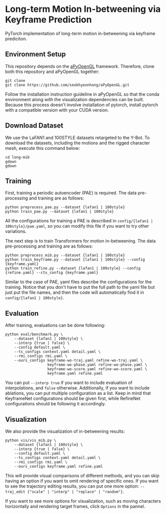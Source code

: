 # Long-term Motion In-betweening via Keyframe Prediction

PyTorch implementation of long-term motion in-betweening via keyframe prediciton.

## Environment Setup
This repository depends on the [aPyOpenGL](https://github.com/seokhyeonhong/aPyOpenGL) framework.
Therefore, clone both this repository and aPyOpenGL together:
```
git clone 
git clone https://github.com/seokhyeonhong/aPyOpenGL.git
```
Follow the installation instruction guideline in aPyOpenGL so that the conda environment along with the visualization dependencies can be built.
Because this process doesn't involve installation of pytorch, install pytorch with a compatible version with your CUDA version.

## Download Dataset
We use the LaFAN1 and 100STYLE datasets retargeted to the Y-Bot.
To download the datasets, including the motions and the rigged character mesh, execute this command below:
```
cd long-mib
gdown 
gdown
```

## Training
First, training a periodic autoencoder (PAE) is required.
The data pre-processing and training are as follows:
```
python preprocess_pae.py --dataset {lafan1 | 100style}
python train_pae.py --dataset {lafan1 | 100style}
```
All the configurations for training a PAE is described in ```config/{lafan1 | 100style}/pae.yaml```, so you can modify this file if you want to try other variations.

The next step is to train Transformers for motion in-betweening.
The data pre-processing and training are as follows:
```
python preprocess_mib.py --dataset {lafan1 | 100style}
python train_keyframe.py --dataset {lafan1 | 100style} --config {keyframe.yaml}
python train_refine.py --dataset {lafan1 | 100style} --config {refine.yaml} --ctx_config {keyframe.yaml}
```
Similar to the case of PAE, yaml files describe the configurations for the training.
Notice that you don't have to put the full path to the yaml file but just put the file names, and then the code will automatically find it in ```config/{lafan1 | 100style}```.

## Evaluation
After training, evaluations can be done following:
```
python eval/benchmark.py \
    --dataset {lafan1 | 100style} \
    --interp {true | false} \
    --config default.yaml \
    --ts_configs context.yaml detail.yaml \
    --rmi_configs rmi.yaml \
    --ours_configs keyframe-wo-traj.yaml refine-wo-traj.yaml \
                   keyframe-wo-phase.yaml refine-wo-phase.yaml \
                   keyframe-wo-score.yaml refine-wo-score.yaml \
                   keyframe.yaml refine.yaml
```
You can put ```--interp true``` if you want to include evaluation of interpolations, and ```false``` otherwise.
Additionally, if you want to include ablations, you can put multiple configuration as a list.
Keep in mind that KeyframeNet configurations should be given first, while RefineNet configurations should be following it accordingly.

## Visualization
We also provide the visualization of in-betweening results:
```
python vis/vis_mib.py \
    --dataset {lafan1 | 100style} \
    --interp {true | false} \
    --config default.yaml \
    --ts_configs context.yaml detail.yaml \
    --rmi_configs rmi.yaml \
    --ours_configs keyframe.yaml refine.yaml
```
This will provide visual comparisons of different methods, and you can skip having an option if you want to omit rendering of specific ones.
If you want to see the trajectory editing results, you can put one more option: ```--traj_edit {"scale" | "interp" | "replace" | "random"}```.

If you want to see more options for visualization, such as moving characters horizontally and rendering target frames, click ```Options``` in the pannel.